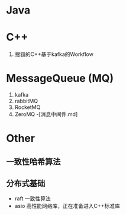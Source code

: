 # Java

# C++
1. 搜狐的C++基于kafka的Workflow

# MessageQueue (MQ) 
1. kafka
2. rabbitMQ
3. RocketMQ
4. ZeroMQ
-[消息中间件.md]
# Other

## 一致性哈希算法

## 分布式基础
- raft 一致性算法
- asio 高性能网络库，正在准备进入C++标准库